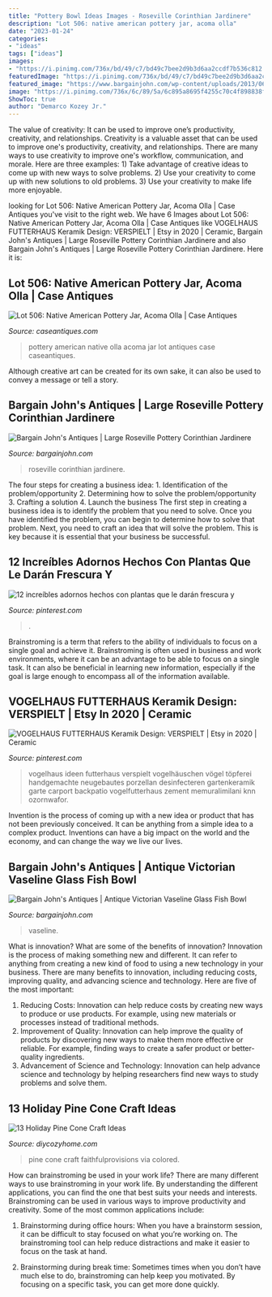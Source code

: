 ```yaml
---
title: "Pottery Bowl Ideas Images - Roseville Corinthian Jardinere"
description: "Lot 506: native american pottery jar, acoma olla"
date: "2023-01-24"
categories:
- "ideas"
tags: ["ideas"]
images:
- "https://i.pinimg.com/736x/bd/49/c7/bd49c7bee2d9b3d6aa2ccdf7b536c812.jpg"
featuredImage: "https://i.pinimg.com/736x/bd/49/c7/bd49c7bee2d9b3d6aa2ccdf7b536c812.jpg"
featured_image: "https://www.bargainjohn.com/wp-content/uploads/2013/06/G797CFishBowl1.jpg"
image: "https://i.pinimg.com/736x/6c/89/5a/6c895a8695f4255c70c4f898838fca5d.jpg"
ShowToc: true
author: "Demarco Kozey Jr."
---
```



The value of creativity: It can be used to improve one’s productivity, creativity, and relationships.
Creativity is a valuable asset that can be used to improve one's productivity, creativity, and relationships. There are many ways to use creativity to improve one's workflow, communication, and morale. Here are three examples: 1) Take advantage of creative ideas to come up with new ways to solve problems. 2) Use your creativity to come up with new solutions to old problems. 3) Use your creativity to make life more enjoyable.

	

		
looking for Lot 506: Native American Pottery Jar, Acoma Olla | Case Antiques you've visit to the right web. We have 6 Images about Lot 506: Native American Pottery Jar, Acoma Olla | Case Antiques like VOGELHAUS FUTTERHAUS Keramik Design: VERSPIELT | Etsy in 2020 | Ceramic, Bargain John&#039;s Antiques | Large Roseville Pottery Corinthian Jardinere and also Bargain John&#039;s Antiques | Large Roseville Pottery Corinthian Jardinere. Here it is:
		
    
## Lot 506: Native American Pottery Jar, Acoma Olla | Case Antiques

<img loading=lazy src="https://caseantiques.com/wp-content/uploads/auctions/2015-01-24/506_5-1149x1080.jpg" onerror="this.onerror=null;this.src='https://tse2.mm.bing.net/th?id=OIP.n2MQKtosf6hEvXFEZofG0wHaG9&amp;pid=15.1';" alt="Lot 506: Native American Pottery Jar, Acoma Olla | Case Antiques">

_Source: caseantiques.com_

>pottery american native olla acoma jar lot antiques case caseantiques. 

	

Although creative art can be created for its own sake, it can also be used to convey a message or tell a story.

    
## Bargain John&#039;s Antiques | Large Roseville Pottery Corinthian Jardinere

<img loading=lazy src="https://www.bargainjohn.com/wp-content/uploads/2013/08/CJ004RosevillePedestal1.jpg" onerror="this.onerror=null;this.src='https://tse2.mm.bing.net/th?id=OIP.t8fzCjip1yvmYIoojDZCGgHaIF&amp;pid=15.1';" alt="Bargain John&#039;s Antiques | Large Roseville Pottery Corinthian Jardinere">

_Source: bargainjohn.com_

>roseville corinthian jardinere. 

	

The four steps for creating a business idea: 1. Identification of the problem/opportunity 2. Determining how to solve the problem/opportunity 3. Crafting a solution 4. Launch the business
The first step in creating a business idea is to identify the problem that you need to solve. Once you have identified the problem, you can begin to determine how to solve that problem. Next, you need to craft an idea that will solve the problem. This is key because it is essential that your business be successful.

    
## 12 Increíbles Adornos Hechos Con Plantas Que Le Darán Frescura Y

<img loading=lazy src="https://i.pinimg.com/736x/bd/49/c7/bd49c7bee2d9b3d6aa2ccdf7b536c812.jpg" onerror="this.onerror=null;this.src='https://tse2.mm.bing.net/th?id=OIP.Gn6cLKhkjb3rOy0KV4jDrQHaJ4&amp;pid=15.1';" alt="12 increíbles adornos hechos con plantas que le darán frescura y">

_Source: pinterest.com_

>. 

	

Brainstroming is a term that refers to the ability of individuals to focus on a single goal and achieve it. Brainstroming is often used in business and work environments, where it can be an advantage to be able to focus on a single task. It can also be beneficial in learning new information, especially if the goal is large enough to encompass all of the information available.

    
## VOGELHAUS FUTTERHAUS Keramik Design: VERSPIELT | Etsy In 2020 | Ceramic

<img loading=lazy src="https://i.pinimg.com/736x/6c/89/5a/6c895a8695f4255c70c4f898838fca5d.jpg" onerror="this.onerror=null;this.src='https://tse4.mm.bing.net/th?id=OIP.-nxtbPEp-ILGldgPIAzdbgHaJ3&amp;pid=15.1';" alt="VOGELHAUS FUTTERHAUS Keramik Design: VERSPIELT | Etsy in 2020 | Ceramic">

_Source: pinterest.com_

>vogelhaus ideen futterhaus verspielt vogelhäuschen vögel töpferei handgemachte neugebautes porzellan desinfecteren gartenkeramik garte carport backpatio vogelfutterhaus zement memuralimilani knn ozornwafor. 

	

Invention is the process of coming up with a new idea or product that has not been previously conceived. It can be anything from a simple idea to a complex product. Inventions can have a big impact on the world and the economy, and can change the way we live our lives.

    
## Bargain John&#039;s Antiques | Antique Victorian Vaseline Glass Fish Bowl

<img loading=lazy src="https://www.bargainjohn.com/wp-content/uploads/2013/06/G797CFishBowl1.jpg" onerror="this.onerror=null;this.src='https://tse3.mm.bing.net/th?id=OIP.iv1XS9NQEGjQcdj6HjcwjwHaG4&amp;pid=15.1';" alt="Bargain John&#039;s Antiques | Antique Victorian Vaseline Glass Fish Bowl">

_Source: bargainjohn.com_

>vaseline. 

	

What is innovation? What are some of the benefits of innovation?
Innovation is the process of making something new and different. It can refer to anything from creating a new kind of food to using a new technology in your business. There are many benefits to innovation, including reducing costs, improving quality, and advancing science and technology. Here are five of the most important: 
1. Reducing Costs: Innovation can help reduce costs by creating new ways to produce or use products. For example, using new materials or processes instead of traditional methods.
2. Improvement of Quality: Innovation can help improve the quality of products by discovering new ways to make them more effective or reliable. For example, finding ways to create a safer product or better-quality ingredients.
3. Advancement of Science and Technology: Innovation can help advance science and technology by helping researchers find new ways to study problems and solve them.

    
## 13 Holiday Pine Cone Craft Ideas

<img loading=lazy src="https://diycozyhome.com/wp-content/uploads/2017/10/colored-handing-pine-cone.jpg" onerror="this.onerror=null;this.src='https://tse3.mm.bing.net/th?id=OIP.tS95uz6_Zzv2tyRQ2DffwQHaLH&amp;pid=15.1';" alt="13 Holiday Pine Cone Craft Ideas">

_Source: diycozyhome.com_

>pine cone craft faithfulprovisions via colored. 

	

How can brainstroming be used in your work life?
There are many different ways to use brainstroming in your work life. By understanding the different applications, you can find the one that best suits your needs and interests. Brainstroming can be used in various ways to improve productivity and creativity. Some of the most common applications include:
1) Brainstorming during office hours: When you have a brainstorm session, it can be difficult to stay focused on what you’re working on. The brainstroming tool can help reduce distractions and make it easier to focus on the task at hand.

2) Brainstorming during break time: Sometimes times when you don’t have much else to do, brainstroming can help keep you motivated. By focusing on a specific task, you can get more done quickly.

